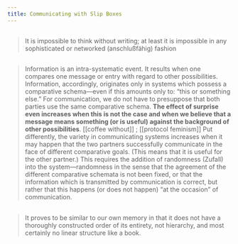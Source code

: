```yaml
---
title: Communicating with Slip Boxes
---
```


##
> It is impossible to think without writing; at least it is impossible in any sophisticated or networked (anschlußfähig) fashion
## 
> Information is an intra-systematic event. It results when one compares one message or entry with regard to other possibilities. Information, accordingly, originates only in systems which possess a comparative schema—even if this amounts only to: “this or something else.” 
> For communication, we do not have to presuppose that both parties use the same comparative schema. **The effect of surprise even increases when this is not the case and when we believe that a message means something (or is useful) against the background of other possibilities**.
[[coffee without]] ; [[protocol feminism]]
> Put differently, the variety in communicating systems increases when it may happen that the two partners successfully communicate in the face of different comparative goals. (This means that it is useful for the other partner.) 
> This requires the addition of randomness (Zufall) into the system—randomness in the sense that the agreement of the different comparative schemata is not been fixed, or that the information which is transmitted by communication is correct, but rather that this happens (or does not happen) “at the occasion” of communication.
##
> It proves to be similar to our own memory in that it does not have a thoroughly constructed order of its entirety, not hierarchy, and most certainly no linear structure like a book.
##
